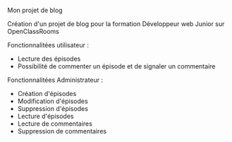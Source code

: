 Mon projet de blog

Création d'un projet de blog pour la formation Développeur web Junior sur OpenClassRooms

Fonctionnalitées utilisateur : 

- Lecture des épisodes
- Possibilité de commenter un épisode et de signaler un commentaire


Fonctionnalitées Administrateur :

- Création d'épisodes
- Modification d'épisodes
- Suppression d'épisodes
- Lecture d'épisodes
- Lecture de commentaires
- Suppression de commentaires
